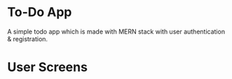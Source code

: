 # To-Do App 

A simple todo app which is made with MERN stack with user authentication & registration.

# User Screens

